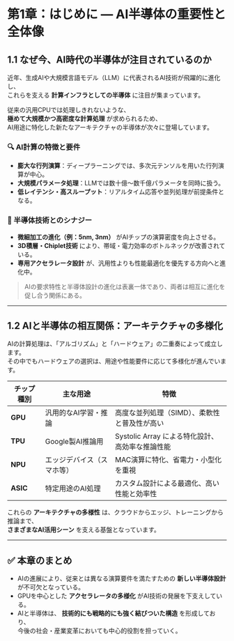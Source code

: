 # 第1章：はじめに — AI半導体の重要性と全体像

## 1.1 なぜ今、AI時代の半導体が注目されているのか

近年、生成AIや大規模言語モデル（LLM）に代表されるAI技術が飛躍的に進化し、  
これらを支える **計算インフラとしての半導体** に注目が集まっています。

従来の汎用CPUでは処理しきれないような、  
**極めて大規模かつ高密度な計算処理** が求められるため、  
AI用途に特化した新たなアーキテクチャの半導体が次々に登場しています。

### 🔍 AI計算の特徴と要件

- **膨大な行列演算**：ディープラーニングでは、多次元テンソルを用いた行列演算が中心。  
- **大規模パラメータ処理**：LLMでは数十億〜数千億パラメータを同時に扱う。  
- **低レイテンシ・高スループット**：リアルタイム応答や並列処理が前提条件となる。

### 🧩 半導体技術とのシナジー

- **微細加工の進化（例：5nm, 3nm）** がAIチップの演算密度を向上させる。  
- **3D積層・Chiplet技術** により、帯域・電力効率のボトルネックが改善されている。  
- **専用アクセラレータ設計** が、汎用性よりも性能最適化を優先する方向へと進化中。

> AIの要求特性と半導体設計の進化は表裏一体であり、両者は相互に進化を促し合う関係にある。

---

## 1.2 AIと半導体の相互関係：アーキテクチャの多様化

AIの計算処理は、「アルゴリズム」と「ハードウェア」の二重奏によって成立します。  
その中でもハードウェアの選択は、用途や性能要件に応じて多様化が進んでいます。

| チップ種別 | 主な用途 | 特徴 |
|------------|----------|------|
| **GPU** | 汎用的なAI学習・推論 | 高度な並列処理（SIMD）、柔軟性と普及性が高い |
| **TPU** | Google製AI推論用 | Systolic Array による特化設計、高効率な推論性能 |
| **NPU** | エッジデバイス（スマホ等） | MAC演算に特化、省電力・小型化を重視 |
| **ASIC** | 特定用途のAI処理 | カスタム設計による最適化、高い性能と効率性 |

これらの **アーキテクチャの多様性** は、クラウドからエッジ、トレーニングから推論まで、  
**さまざまなAI活用シーン** を支える基盤となっています。

---

## ✅ 本章のまとめ

- AIの進展により、従来とは異なる演算要件を満たすための **新しい半導体設計** が不可欠となっている。  
- GPUを中心とした **アクセラレータの多様化** がAI技術の発展を下支えしている。  
- AIと半導体は、 **技術的にも戦略的にも強く結びついた構造** を形成しており、  
  今後の社会・産業変革においても中心的役割を担っていく。
